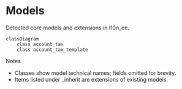 # Models

Detected core models and extensions in l10n_ee.

```mermaid
classDiagram
    class account_tax
    class account_tax_template
```

Notes
- Classes show model technical names; fields omitted for brevity.
- Items listed under _inherit are extensions of existing models.
